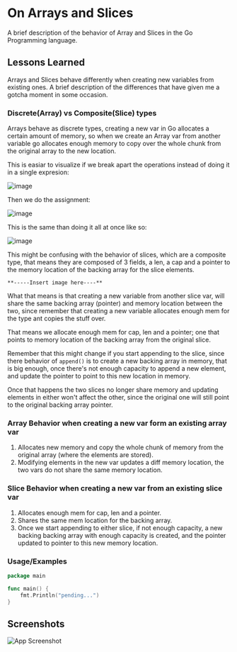# On Arrays and Slices

A brief description of the behavior of Array and Slices in the Go Programming language.

## Lessons Learned

Arrays and Slices behave differently when creating new variables from
existing ones. A brief description of the differences that have given me a
gotcha moment in some occasion.

### Discrete(Array) vs Composite(Slice) types

Arrays behave as discrete types, creating a new var in Go allocates a certain
amount of memory, so when we create an Array var from another variable go allocates
enough memory to copy over the whole chunk from the original array to the new location.

This is easiar to visualize if we break apart the operations instead of doing it in a
single expresion:

![image](https://github.com/user-attachments/assets/c305670b-a79b-4ad9-bfb7-5cd449925ae5)

Then we do the assignment:

![image](https://github.com/user-attachments/assets/38a20f11-9698-4e78-ab7a-7c29ae564a21)

This is the same than doing it all at once like so:

![image](https://github.com/user-attachments/assets/cf08c2f6-3027-4fc2-b59b-59e572782eae)

This might be confusing with the behavior of slices, which are a composite
type, that means they are composed of 3 fields, a len, a cap and a pointer
to the memory location of the backing array for the slice elements.

    **-----Insert image here----**

What that means is that creating a new variable from another slice var,
will share the same backing array (pointer) and memory location between the
two, since remember that creating a new variable allocates enough mem for
the type ant copies the stuff over.

That means we allocate enough mem for cap, len and a pointer; one that points
to memory location of the backing array from the original slice.

Remember that this might change if you start appending to the slice, since there
behavior of `append()` is to create a new backing array in memory, that is big
enough, once there's not enough capacity to append a new element, and update
the pointer to point to this new location in memory.

Once that happens the two slices no longer share memory and updating elements in
either won't affect the other, since the original one will still point to the
original backing array pointer.

### Array Behavior when creating a new var form an existing array var

1. Allocates new memory and copy the whole chunk of memory from the original
   array (where the elements are stored).
2. Modifying elements in the new var updates a diff memory location, the two
   vars do not share the same memory location.

### Slice Behavior when creating a new var from an existing slice var

1. Allocates enough mem for cap, len and a pointer.
2. Shares the same mem location for the backing array.
3. Once we start appending to either slice, if not enough capacity, a new backing
   backing array with enough capacity is created, and the pointer updated to pointer
   to this new memory location.

### Usage/Examples

```go
package main

func main() {
	fmt.Println("pending...")
}
```

## Screenshots

![App Screenshot](https://via.placeholder.com/468x300?text=App+Screenshot+Here)
